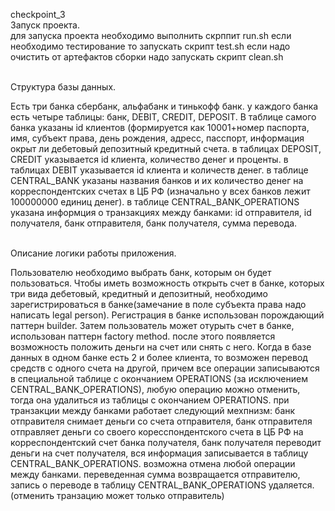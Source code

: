  checkpoint_3
<br/>Запуск проекта.  
для запуска проекта необходимо выполнить скрппит run.sh если необходимо тестирование то запускать скрипт test.sh если надо очистить от артефактов сборки надо запускать скрипт clean.sh

<br/>Структура базы данных.  

Есть три банка сбербанк, альфабанк и тинькофф банк. у каждого банка есть четыре таблицы:
банк, DEBIT, CREDIT, DEPOSIT. В таблице самого банка указаны id клиентов
(формируется как 10001+номер паспорта, имя, субъект права, день рождения, адресс, пасспорт,
информация окрыт ли дебетовый депозитный кредитный счета. в таблицах DEPOSIT, CREDIT указывается
id клиента, количество денег и проценты. в таблицах DEBIT указывается id клиента и количеств
денег. в таблице CENTRAL_BANK указаны названия банков и их количество денег на корреспондентских
счетах в ЦБ РФ (изначально у всех банков лежит 100000000 единиц денег). в таблице CENTRAL_BANK_OPERATIONS
указана информция о транзакциях между банками: id отправителя, id получателя, банк отправителя,
банк получателя, сумма перевода.

<br/>Описание логики работы приложения.  

Пользователю необходимо выбрать банк, которым он будет пользоваться. Чтобы иметь возможность
открыть счет в банке, которых три вида дебетовый, кредитный и депозитный, необходимо зарегистрироваться
в банке(замечание в поле субъекта права надо написать legal person). Регистрация в банке использован
порождающий паттерн builder. Затем пользователь может отурыть счет в банке, использован паттерн
factory method. после этого появляется возможность положить деньги на счет или снять с него.
Когда в базе данных в одном банке есть 2 и более клиента, то возможен перевод средств с одного
счета на другой, причем все операции записываются в специальной таблице с окончанием OPERATIONS
(за исключением CENTRAL_BANK_OPERATIONS), любую операцию можно отменить, тогда она удалиться
из таблицы с окончанием OPERATIONS. при транзакции между банками работает следующий мехпнизм:
банк отправителя снимает деньги со счета отправителя, банк отправителя отправляет деньги со своего
коресспондентского счета в ЦБ РФ на корреспондентский счет банка получателя, банк получателя
переводит деньги на счет получателя, вся информация записывается в таблицу CENTRAL_BANK_OPERATIONS.
возможна отмена любой операции между банками. переведенная сумма возвращается отправителю,
запись о переводе в таблицу CENTRAL_BANK_OPERATIONS удаляется.(отменить транзацию может только отправитель)

